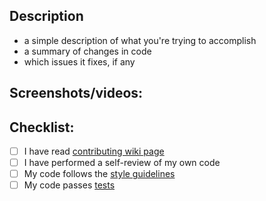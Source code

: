 ## Description

* a simple description of what you're trying to accomplish
* a summary of changes in code
* which issues it fixes, if any

## Screenshots/videos:


## Checklist:

- [ ] I have read [contributing wiki page](https://github.com/AUTOMATIC1111/stable-diffusion-we/bui/wiki/Contributing)
- [ ] I have performed a self-review of my own code
- [ ] My code follows the [style guidelines](https://github.com/AUTOMATIC1111/stable-diffusion-we/bui/wiki/Contributing#code-style)
- [ ] My code passes [tests](https://github.com/AUTOMATIC1111/stable-diffusion-we/bui/wiki/Tests)
